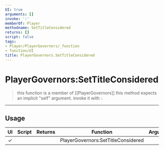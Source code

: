 ```yaml
---
UI: true
arguments: []
invoke: ':'
memberOf: Player
methodname: SetTitleConsidered
returns: []
script: false
tags:
- Player/PlayerGovernors/_function
- function/UI
title: PlayerGovernors.SetTitleConsidered
---
```

# PlayerGovernors:SetTitleConsidered
> this function is a member of [[PlayerGovernors]]
> this method expects an implicit "self" argument. invoke it with `:`
-----
## Usage
|  UI | Script | Returns | Function | Arguments |
|:---:|:------:|-------:|:--------:|:---------|
|✓| ||PlayerGovernors:SetTitleConsidered||
